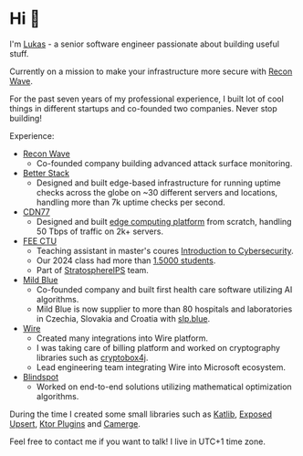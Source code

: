 # Hi 👋
I'm [Lukas](https://lukas.forst.dev) - a senior software engineer passionate about building useful stuff. 

Currently on a mission to make your infrastructure more secure with [Recon Wave](https://reconwave.com/).

For the past seven years of my professional experience, I built lot of cool things in different startups and co-founded two companies. Never stop building!

Experience:
- [Recon Wave](https://reconwave.com/)
     - Co-founded company building advanced attack surface monitoring.
- [Better Stack](https://betterstack.com/)
     - Designed and built edge-based infrastructure for running uptime checks across the globe on ~30 different servers and locations, handling more than 7k uptime checks per second.
- [CDN77](https://www.cdn77.com/)
     - Designed and built [edge computing platform](https://www.cdn77.com/blog/empowering-control-with-edge-computing) from scratch, handling 50 Tbps of traffic on 2k+ servers.
- [FEE CTU](https://fel.cvut.cz/)
     - Teaching assistant in master's coures [Introduction to Cybersecurity](https://cybersecurity.bsy.fel.cvut.cz).
     - Our 2024 class had more than [1.5000 students](https://www.aic.fel.cvut.cz/news/cybersecurity-mooc).
     - Part of [StratosphereIPS](https://www.stratosphereips.org/) team.
- [Mild Blue](https://mild.blue/)
     - Co-founded company and built first health care software utilizing AI algorithms.
     - Mild Blue is now supplier to more than 80 hospitals and laboratories in Czechia, Slovakia and Croatia with [slp.blue](https://slp.blue/).
- [Wire](https://wire.com/)
     - Created many integrations into Wire platform.
     - I was taking care of billing platform and worked on cryptography libraries such as [cryptobox4j](https://github.com/wireapp/cryptobox4j).
     - Lead engineering team integrating Wire into Microsoft ecosystem.
- [Blindspot](https://blindspot.ai/)
     - Worked on end-to-end solutions utilizing mathematical optimization algorithms.

During the time I created some small libraries such as
[Katlib](https://github.com/LukasForst/katlib), [Exposed Upsert](https://github.com/LukasForst/exposed-upsert), [Ktor Plugins](https://github.com/LukasForst/ktor-plugins) and [Camerge](https://github.com/LukasForst/camerge).


Feel free to contact me if you want to talk! I live in UTC+1 time zone.
